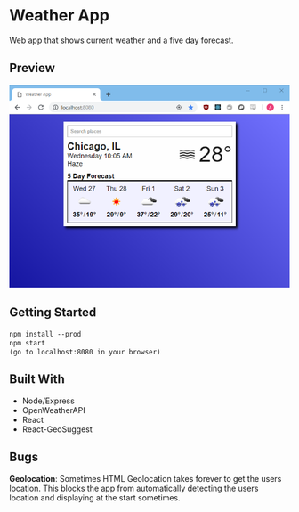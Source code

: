 # Weather App

Web app that shows current weather and a five day forecast.

## Preview
![Preview image not loading](/Preview.png) 

## Getting Started
```
npm install --prod  
npm start
(go to localhost:8080 in your browser)
```

## Built With

* Node/Express
* OpenWeatherAPI
* React
* React-GeoSuggest

## Bugs

**Geolocation**: Sometimes HTML Geolocation takes forever to get the users location.
This blocks the app from automatically detecting the users location and displaying at the start sometimes.
